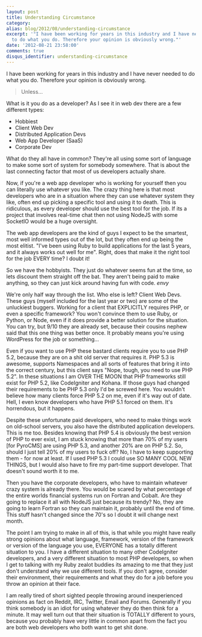 ```yaml
---
layout: post
title: Understanding Circumstance
category: 
alias: blog/2012/08/understanding-circumstance
excerpt: '"I have been working for years in this industry and I have never needed
  to do what you do. Therefore your opinion is obviously wrong."'
date: '2012-08-21 23:58:00'
comments: true
disqus_identifier: understanding-circumstance
---
```


I have been working for years in this industry and I have never needed to do what you do. Therefore your opinion is obviously wrong.

> Unless...

What is it you do as a developer? As I see it in web dev there are a few different types:

* Hobbiest
* Client Web Dev
* Distributed Application Devs
* Web App Developer (SaaS)
* Corporate Dev

What do they all have in common? They're all using some sort of language to make some sort of system for somebody somewhere. That is about the last connecting factor that most of us developers actually share.

Now, if you're a web app developer who is working for yourself then you can literally use whatever you like. The crazy thing here is that most developers who are in a situation where they can use whatever system they like, often end up picking a specific tool and using it to death. This is ridiculous, as every developer should use the best tool for the job. If its a project that involves real-time chat then not using NodeJS with some SocketIO would be a huge oversight.

The web app developers are the kind of guys I expect to be the smartest, most well informed types out of the lot, but they often end up being the most elitist. "I've been using Ruby to build applications for the last 5 years, and it always works out well for me". Right, does that make it the right tool for the job EVERY time? I doubt it!

So we have the hobbyists. They just do whatever seems fun at the time, so lets discount them straight off the bat. They aren't being paid to make anything, so they can just kick around having fun with code. *envy*

We're only half way through the list. Who else is left? Client Web Devs. These guys (myself included for the last year or two) are some of the unluckiest buggers. Working for a client that EXPLICITLY requires PHP, or even a specific framework? You won't convince them to use Ruby, or Python, or Node, even if it does provide a better solution for the situation. You can try, but 9/10 they are already set, because their cousins nephew said that this one thing was better once. It probably means you're using WordPress for the job or something...

Even if you want to use PHP these bastard clients require you to use PHP 5.2, because they are on a shit old server that requires it. PHP 5.3 is awesome, supports Namespaces and all sorts of features that bring it into the correct century, but this client says "Nope, tough, you need to use PHP 5.2". In these situations I am OVER THE MOON that PHP frameworks still exist for PHP 5.2, like CodeIgniter and Kohana. If those guys had changed their requirements to be PHP 5.3 only I'd be screwed here. You wouldn't believe how many clients force PHP 5.2 on me, even if it's way out of date. Hell, I even know developers who have PHP 5.1 forced on them. It's horrendous, but it happens.

Despite these unfortunate paid developers, who need to make things work on old-school servers, you also have the distributed application developers. This is me too. Besides knowing that PHP 5.4 is obviously the best version of PHP to ever exist, I am stuck knowing that more than 70% of my users [for PyroCMS] are using PHP 5.3, and another 20% are on PHP 5.2. So, should I just tell 20% of my users to fuck off? No, I have to keep supporting them - for now at least. If I used PHP 5.3 I could use SO MANY COOL NEW THINGS, but I would also have to fire my part-time support developer. That doesn't sound worth it to me.

Then you have the corporate developers, who have to maintain whatever crazy system is already there. You would be scared by what percentage of the entire worlds financial systems run on Fortran and Cobalt. Are they going to replace it all with NodeJS just because its trendy? No, they are going to learn Fortran so they can maintain it, probably until the end of time. This stuff hasn't changed since the 70's so I doubt it will change next month.

The point I am trying to make in all of this, is that while you might have really strong opinions about what language, framework, version of the framework or version of the language you use, EVERYONE has a totally different situation to you. I have a different situation to many other CodeIgniter developers, and a very different situation to most PHP developers, so when I get to talking with my Ruby zealot buddies its amazing to me that they just don't understand why we use different tools. If you don't agree, consider their environment, their requirements and what they do for a job before you throw an opinion at their face. 

I am really tired of short sighted people throwing around inexperienced opinions as fact on Reddit, IRC, Twitter, Email and Forums. Generally if you think somebody is an idiot for using whatever they do then think for a minute. It may well turn out that their situation is TOTALLY different to yours, because you probably have very little in common apart from the fact you are both web developers who both want to get shit done.
